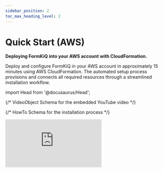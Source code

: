 ```yaml
---
sidebar_position: 2
toc_max_heading_level: 2
---
```

# Quick Start (AWS)

**Deploying FormKiQ into your AWS account with CloudFormation.**

Deploy and configure FormKiQ in your AWS account in approximately 15 minutes using AWS CloudFormation. The automated setup process provisions and connects all required resources through a streamlined installation workflow.

import Head from '@docusaurus/Head';

<Head>

  {/* VideoObject Schema for the embedded YouTube video */}
  <script type="application/ld+json">
    {JSON.stringify({
      "@context": "https://schema.org",
      "@type": "VideoObject",
      "name": "Deploying FormKiQ Core's Document Management Platform into Your AWS Account",
      "description": "Learn how to deploy and configure FormKiQ in your AWS account in approximately 15 minutes using AWS CloudFormation.",
      "thumbnailUrl": "https://i.ytimg.com/vi/G5R6ldbHYKs/hqdefault.jpg",
      "uploadDate": "2023-01-01T08:00:00+08:00",
      "contentUrl": "https://www.youtube.com/watch?v=G5R6ldbHYKs",
      "embedUrl": "https://www.youtube.com/embed/G5R6ldbHYKs"
    })}
  </script>

  {/* HowTo Schema for the installation process */}
  <script type="application/ld+json">
    {JSON.stringify({
      "@context": "https://schema.org",
      "@type": "HowTo",
      "name": "How to Deploy FormKiQ in Your AWS Account",
      "description": "Step-by-step guide to deploy FormKiQ document management platform in your AWS account using CloudFormation.",
      "step": [
        {
          "@type": "HowToStep",
          "name": "Check Prerequisites",
          "text": "Ensure you have an AWS account with administrator access, AWS Lambda Concurrent Executions, and AWS Service Role for ECS enabled."
        },
        {
          "@type": "HowToStep",
          "name": "Select Installation Link",
          "text": "Choose the installation link for your AWS region to launch the CloudFormation template."
        },
        {
          "@type": "HowToStep",
          "name": "Configure Stack",
          "text": "Set stack name and configure installation parameters including admin email and app environment."
        },
        {
          "@type": "HowToStep",
          "name": "Create Stack",
          "text": "Review configuration and create the CloudFormation stack."
        },
        {
          "@type": "HowToStep",
          "name": "Configure Admin Password",
          "text": "Check admin email for verification link and set admin password."
        }
      ]
    })}
  </script>

</Head>

<div
  style={{
    position: "relative",
    paddingBottom: "56.25%", // 16:9 aspect ratio
    height: 0,
    overflow: "hidden"
  }}
>
  <iframe
    src="https://www.youtube.com/embed/G5R6ldbHYKs"
    title="Deploying FormKiQ Core's Document Management Platform into Your AWS Account"
    frameBorder="0"
    allow="accelerometer; autoplay; clipboard-write; encrypted-media; gyroscope; picture-in-picture"
    allowFullScreen
    style={{
      position: "absolute",
      top: 0,
      left: 0,
      width: "100%",
      height: "100%"
    }}
  />
</div>

## Prerequisites

For this quickstart you will need access to an AWS account with administrator access to ensure proper permissions for creating required AWS services.

If you do not have a AWS account, you can sign up for one at https://aws.amazon.com.

### AWS Lambda Concurrent Executions

Concurrent executions refer to the number of function invocations being handled simultaneously. [AWS Lambda](https://aws.amazon.com/pm/lambda) defaults to **10** concurrent executions per region. Request an increase to **1000** before installation.

#### Check Concurrent Executions

![Open CloudShell](./img/cloudshell.png)

Run **aws cli** command:

```bash
aws service-quotas get-service-quota --service-code lambda \
--quota-code L-B99A9384 --region <AWS_REGION>
```

Resulting **Value** shows the AWS Lambda Concurrent executions.

```json
{
    "Quota": {
        "ServiceCode": "lambda",
        "ServiceName": "AWS Lambda",
        "QuotaCode": "L-B99A9384",
        "QuotaName": "Concurrent executions",
        "Value": 1000.0,
        "Unit": "None",
        ...
    }
}
```

:::note
Request this increase for each region where you'll deploy FormKiQ.
:::

#### Request Concurrent Executions Increase

Request through the Service Quotas Dashboard:

| AWS Region | Location | Request Increase Link |
|------------|-----------|-------------------|
| us-east-1 | N. Virginia | [Request Increase](https://us-east-1.console.aws.amazon.com/servicequotas/home/services/lambda/quotas) |
| us-east-2 | Ohio | [Request Increase](https://us-east-2.console.aws.amazon.com/servicequotas/home/services/lambda/quotas) |
| us-west-2 | Oregon | [Request Increase](https://us-west-2.console.aws.amazon.com/servicequotas/home/services/lambda/quotas) |
| ca-central-1 | Canada (Central) | [Request Increase](https://ca-central-1.console.aws.amazon.com/servicequotas/home/services/lambda/quotas) |
| eu-central-1 | Frankfurt | [Request Increase](https://eu-central-1.console.aws.amazon.com/servicequotas/home/services/lambda/quotas) |
| eu-west-1 | Ireland | [Request Increase](https://eu-west-1.console.aws.amazon.com/servicequotas/home/services/lambda/quotas) |
| eu-west-3 | Paris | [Request Increase](https://eu-west-3.console.aws.amazon.com/servicequotas/home/services/lambda/quotas) |
| ap-south-1 | Mumbai | [Request Increase](https://ap-sout-1.console.aws.amazon.com/servicequotas/home/services/lambda/quotas) |
| ap-southeast-1 | Singapore | [Request Increase](https://ap-southeast-1.console.aws.amazon.com/servicequotas/home/services/lambda/quotas) |
| ap-southeast-2 | Sydney | [Request Increase](https://ap-southeast-2.console.aws.amazon.com/servicequotas/home/services/lambda/quotas) |
| ap-northeast-2 | Seoul | [Request Increase](https://ap-northeast-2.console.aws.amazon.com/servicequotas/home/services/lambda/quotas) |
| sa-east-1 | São Paulo | [Request Increase](https://sa-east-1.console.aws.amazon.com/servicequotas/home/services/lambda/quotas) |

For more information, see the [AWS Tutorial on Requesting a Quota Increase](https://aws.amazon.com/getting-started/hands-on/request-service-quota-increase/).

### AWS Service Role For ECS

Verify that AWSServiceRoleForECS is enabled on your AWS Account before installation.

![Open CloudShell](./img/cloudshell.png)

Run **aws cli** command:

```bash
aws iam create-service-linked-role --aws-service-name ecs.amazonaws.com
```

:::note
An error message "Service role name AWSServiceRoleForECS has been taken in this account" indicates this step is already complete.
:::

## Installation Links

**For installation support, feedback, or updates, [please join our FormKiQ Slack Community](https://join.slack.com/t/formkiqcommunity/shared_invite/zt-2ki1i21w1-9ZYagvhY7ex1pH5Cyg2O3g)**

:::note
Ensure you've completed the prerequisites and enabled AWSServiceRoleforECS.
:::

The FormKiQ installation uses [AWS CloudFormation](https://docs.aws.amazon.com/cloudformation) to automate resource creation and management.

Select your AWS region from the installation links below:

| AWS Region | Location | Install Link |
|------------|-----------|------------|
| us-east-1 | N. Virginia | [Install FormKiQ](https://console.aws.amazon.com/cloudformation/home?region=us-east-1#/stacks/new?stackName=formkiq-core-prod&templateURL=https://formkiq-core-distribution-us-east-1.s3.amazonaws.com/1.16.1/template.yaml) |
| us-east-2 | Ohio | [Install FormKiQ](https://console.aws.amazon.com/cloudformation/home?region=us-east-2#/stacks/new?stackName=formkiq-core-prod&templateURL=https://formkiq-core-distribution-us-east-2.s3.amazonaws.com/1.16.1/template.yaml) |
| us-west-2 | Oregon | [Install FormKiQ](https://console.aws.amazon.com/cloudformation/home?region=us-west-2#/stacks/new?stackName=formkiq-core-prod&templateURL=https://formkiq-core-distribution-us-west-2.s3.amazonaws.com/1.16.1/template.yaml) |
| ca-central-1 | Canada (Central) | [Install FormKiQ](https://console.aws.amazon.com/cloudformation/home?region=ca-central-1#/stacks/new?stackName=formkiq-core-prod&templateURL=https://formkiq-core-distribution-ca-central-1.s3.amazonaws.com/1.16.1/template.yaml) |
| eu-central-1 | Frankfurt | [Install FormKiQ](https://console.aws.amazon.com/cloudformation/home?region=eu-central-1#/stacks/new?stackName=formkiq-core-prod&templateURL=https://formkiq-core-distribution-eu-central-1.s3.amazonaws.com/1.16.1/template.yaml) |
| eu-west-1 | Ireland | [Install FormKiQ](https://console.aws.amazon.com/cloudformation/home?region=eu-west-1#/stacks/new?stackName=formkiq-core-prod&templateURL=https://formkiq-core-distribution-eu-west-1.s3.amazonaws.com/1.16.1/template.yaml) |
| eu-west-3 | Paris | [Install FormKiQ](https://console.aws.amazon.com/cloudformation/home?region=eu-west-3#/stacks/new?stackName=formkiq-core-prod&templateURL=https://formkiq-core-distribution-eu-west-3.s3.amazonaws.com/1.16.1/template.yaml) |
| ap-south-1 | Mumbai | [Install FormKiQ](https://console.aws.amazon.com/cloudformation/home?region=ap-south-1#/stacks/new?stackName=formkiq-core-prod&templateURL=https://formkiq-core-distribution-ap-south-1.s3.amazonaws.com/1.16.1/template.yaml) |
| ap-southeast-1 | Singapore | [Install FormKiQ](https://console.aws.amazon.com/cloudformation/home?region=ap-southeast-1#/stacks/new?stackName=formkiq-core-prod&templateURL=https://formkiq-core-distribution-ap-southeast-1.s3.amazonaws.com/1.16.1/template.yaml) |
| ap-southeast-2 | Sydney | [Install FormKiQ](https://console.aws.amazon.com/cloudformation/home?region=ap-southeast-2#/stacks/new?stackName=formkiq-core-prod&templateURL=https://formkiq-core-distribution-ap-southeast-2.s3.amazonaws.com/1.16.1/template.yaml) |
| ap-northeast-2 | Seoul | [Install FormKiQ](https://console.aws.amazon.com/cloudformation/home?region=ap-northeast-2#/stacks/new?stackName=formkiq-core-prod&templateURL=https://formkiq-core-distribution-ap-northeast-2.s3.amazonaws.com/1.16.1/template.yaml) |
| sa-east-1 | São Paulo | [Install FormKiQ](https://console.aws.amazon.com/cloudformation/home?region=sa-east-1#/stacks/new?stackName=formkiq-core-prod&templateURL=https://formkiq-core-distribution-sa-east-1.s3.amazonaws.com/1.16.1/template.yaml) |

:::note
- For unlisted regions, use [SAM CLI installation](#install-with-sam-cli)
- FormKiQ Core supports AWS GovCloud (US) West but not East
- AWS China installations are not currently supported
- **FormKiQ Essentials, Advanced, and Enterprise users:** use your custom CloudFormation template links provided by the FormKiQ team
:::

## Install FormKiQ

After selecting your region, you'll see the AWS CloudFormation Console with the FormKiQ installation URL pre-populated.

![CloudFormation Create Stack](./img/cf-create-stack.png)

Click **Next** to continue.

### Set Stack Name

Name your stack using the format **formkiq-core-&lt;app_environment&gt;** (e.g., formkiq-core-prod).

![CloudFormation Stack Name](./img/cf-create-stack-name.png)

:::note
For production, we recommend using [AWS Organizations](https://aws.amazon.com/organizations) and separate accounts for different environments.
:::

### Installation Parameters

Configure your installation:

![CloudFormation Stack Parameters](./img/cf-create-stack-parameters.png)

#### Required Parameters
- **AdminEmail**: Administrator email address
- **AppEnvironment**: Environment identifier (prod, staging, dev, etc.)

#### Optional Parameters
- **CapacityProvider**: AWS Fargate capacity provider (for Typesense)
- **EnablePublicUrls**: Enable public endpoints (default: false)
- **PasswordMinimumLength**: Minimum password length
- **Password Requirements**: Several properties to configure requirements for length, lowercase, numbers, symbols, and uppercase
- **TypesenseApiKey**: API key for Typesense
- **TypesenseMemory**: Typesense memory allocation
- **VpcStackName**: VPC stack name (used for Typesense or OpenSearch)

### Configure Stack Options

Select **ALL** checkboxes at the bottom.

![Setup Stack Options](./img/cf-create-stack-options.png)

Click **Next** to proceed.

### Review and Create

Review your configuration and click **Submit**.

![Setup Stack Options](./img/cf-create-stack-review-and-create.png)

:::info
- Installation takes 15-30 minutes
- You'll receive an admin email when complete
:::

### Configure Admin Password

1. Check your admin email for the verification link
2. Click "Verify Email" to set your password

![Welcome to FormKiQ](./img/welcome-to-formkiq.png)

3. Set your admin password

![Set Admin Password](./img/fk-console-setpassword.png)

4. Access the FormKiQ Console

![FormKiQ Console Home](./img/fk-console-home.png)

:::note
AWS GovCloud (US) requires [manual admin user creation](/docs/platform/document_console#creating-the-initial-console-user).
:::

## Install VPC

For Typesense or OpenSearch, install the VPC stack:

Select your region's VPC template:

| AWS Region | Location | Install Link |
|------------|-----------|------------|
| us-east-1 | N. Virginia | [Install VPC](https://console.aws.amazon.com/cloudformation/home?region=us-east-1#/stacks/new?stackName=formkiq-vpc&templateURL=https://formkiq-core-distribution-us-east-1.s3.amazonaws.com/1.16.1/vpc.yaml) |
| us-east-2 | Ohio | [Install VPC](https://console.aws.amazon.com/cloudformation/home?region=us-east-2#/stacks/new?stackName=formkiq-vpc&templateURL=https://formkiq-core-distribution-us-east-2.s3.amazonaws.com/1.16.1/vpc.yaml) |
| us-west-2 | Oregon | [Install VPC](https://console.aws.amazon.com/cloudformation/home?region=us-west-2#/stacks/new?stackName=formkiq-vpc&templateURL=https://formkiq-core-distribution-us-west-2.s3.amazonaws.com/1.16.1/vpc.yaml) |
| ca-central-1 | Canada (Central) | [Install VPC](https://console.aws.amazon.com/cloudformation/home?region=ca-central-1#/stacks/new?stackName=formkiq-vpc&templateURL=https://formkiq-core-distribution-ca-central-1.s3.amazonaws.com/1.16.1/vpc.yaml) |
| eu-central-1 | Frankfurt | [Install VPC](https://console.aws.amazon.com/cloudformation/home?region=eu-central-1#/stacks/new?stackName=formkiq-vpc&templateURL=https://formkiq-core-distribution-eu-central-1.s3.amazonaws.com/1.16.1/vpc.yaml) |
| eu-west-1 | Ireland | [Install VPC](https://console.aws.amazon.com/cloudformation/home?region=eu-west-1#/stacks/new?stackName=formkiq-vpc&templateURL=https://formkiq-core-distribution-eu-west-1.s3.amazonaws.com/1.16.1/vpc.yaml) |
| eu-west-3 | Paris | [Install VPC](https://console.aws.amazon.com/cloudformation/home?region=eu-west-3#/stacks/new?stackName=formkiq-vpc&templateURL=https://formkiq-core-distribution-eu-west-3.s3.amazonaws.com/1.16.1/vpc.yaml) |
| ap-south-1 | Mumbai | [Install VPC](https://console.aws.amazon.com/cloudformation/home?region=ap-south-1#/stacks/new?stackName=formkiq-vpc&templateURL=https://formkiq-core-distribution-ap-south-1.s3.amazonaws.com/1.16.1/vpc.yaml) |
| ap-southeast-1 | Singapore | [Install VPC](https://console.aws.amazon.com/cloudformation/home?region=ap-southeast-1#/stacks/new?stackName=formkiq-vpc&templateURL=https://formkiq-core-distribution-ap-southeast-1.s3.amazonaws.com/1.16.1/vpc.yaml) |
| ap-southeast-2 | Sydney | [Install VPC](https://console.aws.amazon.com/cloudformation/home?region=ap-southeast-2#/stacks/new?stackName=formkiq-vpc&templateURL=https://formkiq-core-distribution-ap-southeast-2.s3.amazonaws.com/1.16.1/vpc.yaml) |
| ap-northeast-2 | Seoul | [Install VPC](https://console.aws.amazon.com/cloudformation/home?region=ap-northeast-2#/stacks/new?stackName=formkiq-vpc&templateURL=https://formkiq-core-distribution-ap-northeast-2.s3.amazonaws.com/1.16.1/vpc.yaml) |
| sa-east-1 | São Paulo | [Install VPC](https://console.aws.amazon.com/cloudformation/home?region=sa-east-1#/stacks/new?stackName=formkiq-vpc&templateURL=https://formkiq-core-distribution-sa-east-1.s3.amazonaws.com/1.16.1/vpc.yaml) |

### Create CloudFormation Stack

After selecting your VPC installation link and logging in, you'll see the CloudFormation Create Stack console with the pre-populated FormKiQ VPC installation URL.

![CloudFormation Create Stack](./img/cf-createstack-vpc.png)

Click the **Next** button to move to the next page.

### Set Stack Name

The stack name uniquely identifies your FormKiQ VPC deployment within AWS CloudFormation. 

We recommended to use the naming convention **formkiq-vpc**.

![CloudFormation VPC Stack Name](./img/cf-create-parameters-vpc-stack-name.png)

### Installation Parameters

The following is description of the VPC installation parameters:

![CloudFormation Stack Parameters](./img/cf-create-vpc-stack-parameters.png)

#### **EnableEnterpriseFeatures**:

If you are using OpenSearch, you need to enable enterprise features, which automatically setups VPC endpoints.

:::note
This is not required for FormKiQ Core.
:::

#### **CIDR Ranges**:

The VPC sets up 3 public, and 3 private subnets.

When creating the VPC, you need to specify an IPv4 network range for the VPC, in CIDR notation. For example, 10.1.0.0/16.

:::note
We recommend choosing a CIDR block that you know is not being used by any existing AWS resources in your AWS Organization. Ideally, each AWS account (one for each environment) is using its own CIDR range, e.g., 10.10.0.0/16 for dev, 10.20.0.0/16 for test/qa, etc.
:::

#### **VpcLabel**:

The label added to the created VPC. This will be visible in the AWS Management Console when viewing your VPCs, and will help identify this VPC in future.

### Configure stack options

Scroll down to the bottom of the page, select **ALL** the checkboxes.

![Setup Stack Options](./img/cf-create-stack-options.png)

Click the **Next** button to move to the next page.

### Review and create

Scroll down to the bottom.

![Setup Stack Options](./img/cf-create-stack-review-and-create.png)

Click the **Submit** button to start the VPC installation.

:::info
Once the installation has completed, you will need to attach this Stack to your FormKiQ installation, by updating the **VpcStackName** parameter.
:::

## Update FormKiQ

**This step is essential in order to enable access to Typesense or OpenSearch**

After creating the VPC stack, the main FormKiQ CloudFormation stack needs to be updated. Select the FormKiQ CloudFormation stack and then click the **Update** button.

When updating the stack you will want to choose **Use existing template**.

![CloudFormation Update Stack](./img/cf-updatestack.png)

For the **VpcStackName** parameter, set the value to the same value you used for the VPC stack you created above; in our example, it was **formkiq-vpc**.


![Set VPC Stack Name](./img/cf-create-parameter-vpc-stackname.png)

Click the **Next** button to move to the next pages. On the last page click the **Submit** button to update the FormKiQ stack. After the Stack completes updating, the FormKiQ installation will have the VPC features enabled.

## Install with SAM CLI

FormKiQ Core was built using the [AWS Serverless Application Model (SAM)](https://aws.amazon.com/serverless/sam/) framework.

The Serverless Application Model Command Line Interface (SAM CLI) is an extension of the AWS CLI that adds functionality for deploying serverless applications.

### Prerequisite

To use SAM CLI, you will need to install the following tools:

* AWS CLI - Install the AWS CLI (https://aws.amazon.com/cli/)
* SAM CLI - Install the SAM CLI (https://docs.aws.amazon.com/serverless-application-model/latest/developerguide/serverless-sam-cli-install.html)

### Get Latest Release

The latest version of FormKiQ Core can be found on the https://github.com/formkiq/formkiq-core/releases page on Github.

Download the file with the naming convention of: `formkiq-core-X.X.X.zip`

Once downloaded, unzip the file in its own directory.

```
INSTALL.md
LICENSE
template.yaml
...
```

### Sam deploy

To deploy FormKiQ Core, run the following command in the same folder as the **template.yaml** file.

```bash
sam deploy --guided --capabilities CAPABILITY_IAM CAPABILITY_AUTO_EXPAND CAPABILITY_NAMED_IAM
```

The command will package and deploy your application to AWS, with a series of prompts:

| Argument | Description | Default Value |
| -------- | ------- | ------- |
| **Stack Name** | The name of the stack to deploy to CloudFormation. This should be unique to your account and region | formkiq-core-&lt;AppEnvironment&gt; |
| **AdminEmail** | Set the admin email address. During the FormKiQ installation, this email address will be automatically set up with administrator access. |
| **AppEnvironment** | AppEnvironment is a unique identifier for FormKiQ installations. The identifier should provider context to what kind of information is contained in the installation, IE: prod, staging, dev. | prod |
| **EnablePublicUrls** | Whether to enable "/public" endpoints. | false
| **PasswordMinimumLength** | Minimum Password Length | 8
| **PasswordRequireLowercase** | Whether Password requires a lowercase letter | false
| **PasswordRequireNumbers** | Whether Password requires a number | false
| **PasswordRequireSymbols** | Whether Password requires a symbol | false
| **PasswordRequireUppercase** | Whether Password requires a uppercase letter | false
| **VpcStackName** | Optional: The name of the FormKiQ VPC CloudFormation stack | null
| **TypesenseApiKey** | Optional: API Key to access the Typesense server | null
| **CapacityProvider** | Optional: CapacityProvider used by AWS Fargate service | FARGATE_SPOT


* **Confirm changes before deploy**: If set to yes, any change sets will be shown to you before execution for manual review. If set to no, the AWS SAM CLI will automatically deploy application changes.
* **Allow SAM CLI IAM role creation**: FormKiQ Core's AWS SAM templates create AWS IAM roles required for the AWS Lambda function(s) included to access AWS services. The permissions are passed in by the `sam deploy` command above. Set Value to 'Y'
* **Save arguments to samconfig.toml**: If set to yes, your choices will be saved to a configuration file inside the project, so that in the future you can just re-run `sam deploy` without parameters to deploy changes to your application.

Once you have set all of these options, SAM CLI will create a changeset and will display a list of all actions that will be performed as part of the changeset. If you have set "confirm changes before deploy" to "y", you will then be asked whether or nor to deploy this changeset. Choose "y" to complete the installation.

Once the FormKiQ Core stack has been deployed, you will be able to find your API Gateway Endpoint URL in the output values displayed after deployment.

### FormKiQ Console for AWS GovCloud (US)

Due to restrictions related to AWS GovCloud (US) and the lack of CloudFront availability, the FormKiQ Document Console is not installed as part of the deployment. Instead, you can deploy a docker image into GovCloud for internal or external access. [More information can be found here](/docs/platform/document_console#docker-image).

## API Walkthrough and Reference

To try out the API, try our [API Walkthrough](/docs/getting-started/api-walkthrough/). You can also check out the [FormKiQ API Reference](/docs/category/api-reference) for more endpoints you can try out.